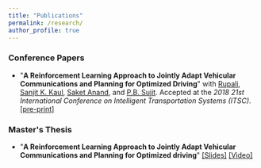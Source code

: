 ```yaml
---
title: "Publications"
permalink: /research/
author_profile: true
---
```




### Conference Papers

* "**A Reinforcement Learning Approach to Jointly Adapt Vehicular Communications and Planning for Optimized Driving**" with [Rupali](https://rupalibhati.github.io/), [Sanjit K. Kaul](https://sites.google.com/view/sanjitkkaul/), [Saket Anand](https://www.iiitd.edu.in/~anands/), and [P.B. Sujit](https://www.iiitd.ac.in/sujit).  Accepted at the *2018 21st International Conference on Intelligent Transportation Systems (ITSC)*. [[pre-print]](https://arxiv.org/pdf/1807.03515)

### Master's Thesis

* "**A Reinforcement Learning Approach to Jointly Adapt Vehicular Communications and Planning for Optimized driving**" [[Slides]](https://docs.google.com/presentation/d/1IE7JBWysJrsmEhM11FQ0rIlCcIJzJh7t-z4YUDAcZNY/edit?usp=sharing) [[Video]](https://www.youtube.com/watch?v=la9ujSdYQSQ)
